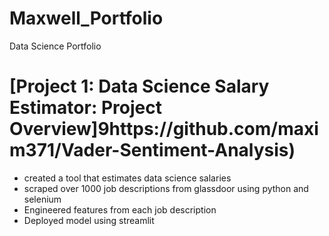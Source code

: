# Maxwell_Portfolio
Data Science Portfolio

# [Project 1: Data Science Salary Estimator: Project Overview]9https://github.com/maxim371/Vader-Sentiment-Analysis)
* created a tool that estimates data science salaries
* scraped over 1000 job descriptions from glassdoor using python and selenium
* Engineered features from each job description
* Deployed model using streamlit

